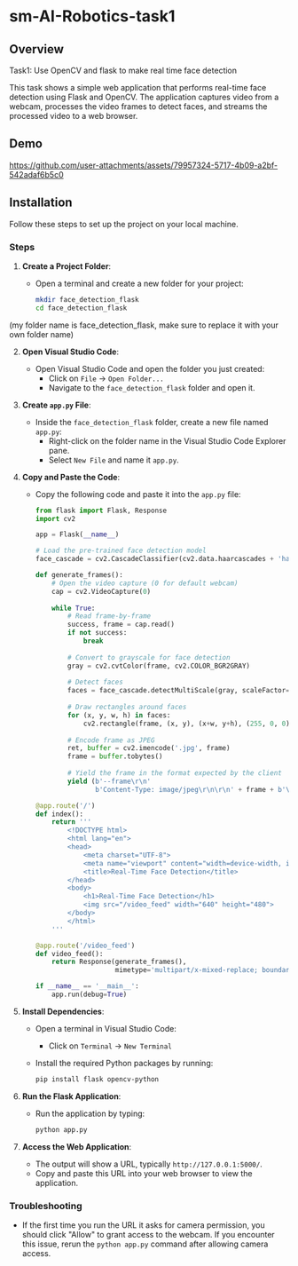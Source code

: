 # sm-AI-Robotics-task1

## Overview

Task1: Use OpenCV and flask to make real time face detection

This task shows a simple web application that performs real-time face detection using Flask and OpenCV. The application captures video from a webcam, processes the video frames to detect faces, and streams the processed video to a web browser.

## Demo
https://github.com/user-attachments/assets/79957324-5717-4b09-a2bf-542adaf6b5c0

## Installation

Follow these steps to set up the project on your local machine.

### Steps

1. **Create a Project Folder**:
   - Open a terminal and create a new folder for your project:
   
     ```bash
     mkdir face_detection_flask
     cd face_detection_flask
     ```
(my folder name is face_detection_flask, make sure to replace it with your own folder name)

2. **Open Visual Studio Code**:
   - Open Visual Studio Code and open the folder you just created:
     - Click on `File` -> `Open Folder...`
     - Navigate to the `face_detection_flask` folder and open it.

3. **Create `app.py` File**:
   - Inside the `face_detection_flask` folder, create a new file named `app.py`:
     - Right-click on the folder name in the Visual Studio Code Explorer pane.
     - Select `New File` and name it `app.py`.

4. **Copy and Paste the Code**:
   - Copy the following code and paste it into the `app.py` file:

     ```python
     from flask import Flask, Response
     import cv2

     app = Flask(__name__)

     # Load the pre-trained face detection model
     face_cascade = cv2.CascadeClassifier(cv2.data.haarcascades + 'haarcascade_frontalface_default.xml')

     def generate_frames():
         # Open the video capture (0 for default webcam)
         cap = cv2.VideoCapture(0)
         
         while True:
             # Read frame-by-frame
             success, frame = cap.read()
             if not success:
                 break
             
             # Convert to grayscale for face detection
             gray = cv2.cvtColor(frame, cv2.COLOR_BGR2GRAY)
             
             # Detect faces
             faces = face_cascade.detectMultiScale(gray, scaleFactor=1.1, minNeighbors=5, minSize=(30, 30))
             
             # Draw rectangles around faces
             for (x, y, w, h) in faces:
                 cv2.rectangle(frame, (x, y), (x+w, y+h), (255, 0, 0), 2)
             
             # Encode frame as JPEG
             ret, buffer = cv2.imencode('.jpg', frame)
             frame = buffer.tobytes()
             
             # Yield the frame in the format expected by the client
             yield (b'--frame\r\n'
                    b'Content-Type: image/jpeg\r\n\r\n' + frame + b'\r\n')

     @app.route('/')
     def index():
         return '''
             <!DOCTYPE html>
             <html lang="en">
             <head>
                 <meta charset="UTF-8">
                 <meta name="viewport" content="width=device-width, initial-scale=1.0">
                 <title>Real-Time Face Detection</title>
             </head>
             <body>
                 <h1>Real-Time Face Detection</h1>
                 <img src="/video_feed" width="640" height="480">
             </body>
             </html>
         '''

     @app.route('/video_feed')
     def video_feed():
         return Response(generate_frames(),
                         mimetype='multipart/x-mixed-replace; boundary=frame')

     if __name__ == '__main__':
         app.run(debug=True)
     ```

5. **Install Dependencies**:
   - Open a terminal in Visual Studio Code:
     - Click on `Terminal` -> `New Terminal`
   - Install the required Python packages by running:

     ```bash
     pip install flask opencv-python
     ```

6. **Run the Flask Application**:
   - Run the application by typing:

     ```bash
     python app.py
     ```

7. **Access the Web Application**:
   - The output will show a URL, typically `http://127.0.0.1:5000/`.
   - Copy and paste this URL into your web browser to view the application.

### Troubleshooting

- If the first time you run the URL it asks for camera permission, you should click "Allow" to grant access to the webcam. If you encounter this issue, rerun the `python app.py` command after allowing camera access.



